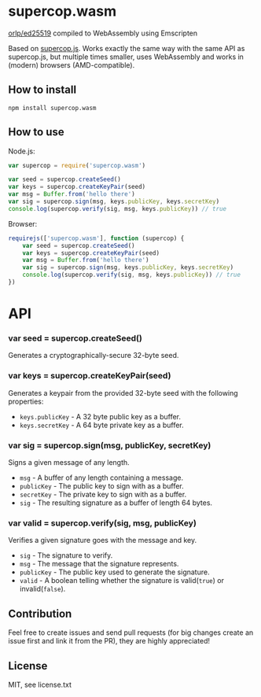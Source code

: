 # supercop.wasm
[orlp/ed25519](https://github.com/orlp/ed25519) compiled to WebAssembly using Emscripten

Based on [supercop.js](https://github.com/1p6/supercop.js).
Works exactly the same way with the same API as supercop.js, but multiple times smaller, uses WebAssembly and works in (modern) browsers (AMD-compatible).

## How to install
```
npm install supercop.wasm
```

## How to use
Node.js:
``` javascript
var supercop = require('supercop.wasm')

var seed = supercop.createSeed()
var keys = supercop.createKeyPair(seed)
var msg = Buffer.from('hello there')
var sig = supercop.sign(msg, keys.publicKey, keys.secretKey)
console.log(supercop.verify(sig, msg, keys.publicKey)) // true
```
Browser:
``` javascript
requirejs(['supercop.wasm'], function (supercop) {
    var seed = supercop.createSeed()
    var keys = supercop.createKeyPair(seed)
    var msg = Buffer.from('hello there')
    var sig = supercop.sign(msg, keys.publicKey, keys.secretKey)
    console.log(supercop.verify(sig, msg, keys.publicKey)) // true
})
```

# API
### var seed = supercop.createSeed()
Generates a cryptographically-secure 32-byte seed.

### var keys = supercop.createKeyPair(seed)
Generates a keypair from the provided 32-byte seed with the following properties:
* `keys.publicKey` - A 32 byte public key as a buffer.
* `keys.secretKey` - A 64 byte private key as a buffer.

### var sig = supercop.sign(msg, publicKey, secretKey)
Signs a given message of any length.
* `msg` - A buffer of any length containing a message.
* `publicKey` - The public key to sign with as a buffer.
* `secretKey` - The private key to sign with as a buffer.
* `sig` - The resulting signature as a buffer of length 64 bytes.

### var valid = supercop.verify(sig, msg, publicKey)
Verifies a given signature goes with the message and key.
* `sig` - The signature to verify.
* `msg` - The message that the signature represents.
* `publicKey` - The public key used to generate the signature.
* `valid` - A boolean telling whether the signature is valid(`true`) or invalid(`false`).

## Contribution
Feel free to create issues and send pull requests (for big changes create an issue first and link it from the PR), they are highly appreciated!

## License
MIT, see license.txt
